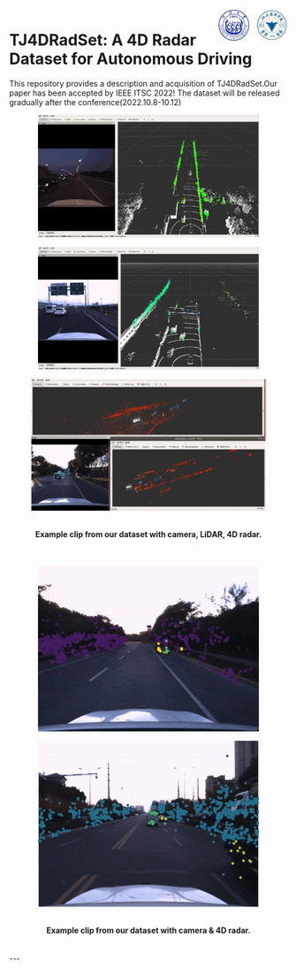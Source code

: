 <img src="docs/logo/logo2.png" align="right" width="25%">
 
# TJ4DRadSet: A 4D Radar Dataset for Autonomous Driving

This repository provides a description and acquisition of TJ4DRadSet.Our paper has been accepted by IEEE ITSC 2022! 
The dataset will be released gradually after the conference(2022.10.8-10.12)

<div align="center">
<figure>
<img src="docs/pictures/example2.gif" width="400"/>
</figure>
 <figure>
<img src="docs/pictures/example3.gif"width="400" />
</figure>
 <figure>
<img src="docs/pictures/example4.gif" width="500" />
</figure>
<br />
<b>Example clip from our dataset with camera, LiDAR, 4D radar.</b>
</div>
<br>
<br>

<div align="center">
<figure>
<img src="docs/pictures/example5.gif" width="400"/>
</figure>
 <figure>
<img src="docs/pictures/example7.gif" width="400" />
</figure>
<br />
<b>Example clip from our dataset with camera & 4D radar.</b>
</div>
<br>
<br>
---

